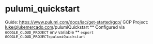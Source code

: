 # pulumi_quickstart
Guide: https://www.pulumi.com/docs/iac/get-started/gcp/
GCP Project: luke@lukemercado.com/pulumiQuickstart
** Configured via `GOOGLE_CLOUD_PROJECT` env variable
** ```export GOOGLE_CLOUD_PROJECT=pulumiQuickstart```

